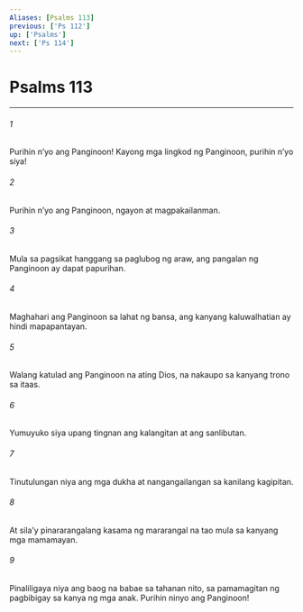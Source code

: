 ```yaml
---
Aliases: [Psalms 113]
previous: ['Ps 112']
up: ['Psalms']
next: ['Ps 114']
---
```

# Psalms 113

***

###### 1
Purihin nʼyo ang Panginoon! Kayong mga lingkod ng Panginoon, purihin nʼyo siya! 

###### 2
Purihin nʼyo ang Panginoon, ngayon at magpakailanman. 

###### 3
Mula sa pagsikat hanggang sa paglubog ng araw, ang pangalan ng Panginoon ay dapat papurihan. 

###### 4
Maghahari ang Panginoon sa lahat ng bansa, ang kanyang kaluwalhatian ay hindi mapapantayan. 

###### 5
Walang katulad ang Panginoon na ating Dios, na nakaupo sa kanyang trono sa itaas. 

###### 6
Yumuyuko siya upang tingnan ang kalangitan at ang sanlibutan. 

###### 7
Tinutulungan niya ang mga dukha at nangangailangan sa kanilang kagipitan. 

###### 8
At silaʼy pinararangalang kasama ng mararangal na tao mula sa kanyang mga mamamayan. 

###### 9
Pinaliligaya niya ang baog na babae sa tahanan nito, sa pamamagitan ng pagbibigay sa kanya ng mga anak. Purihin ninyo ang Panginoon!
